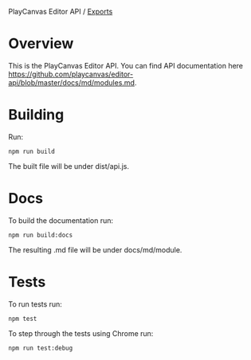 PlayCanvas Editor API / [Exports](modules.md)

# Overview

This is the PlayCanvas Editor API. You can find API documentation here https://github.com/playcanvas/editor-api/blob/master/docs/md/modules.md.

# Building

Run:
```
npm run build
```

The built file will be under dist/api.js.

# Docs

To build the documentation run:
```
npm run build:docs
```

The resulting .md file will be under docs/md/module.

# Tests

To run tests run:
```
npm test
```

To step through the tests using Chrome run:
```
npm run test:debug
```
